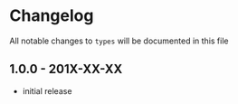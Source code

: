 # Changelog

All notable changes to `types` will be documented in this file

## 1.0.0 - 201X-XX-XX

- initial release
